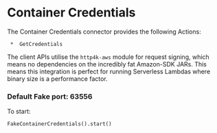# Container Credentials

The Container Credentials connector provides the following Actions:

     *  GetCredentials

The client APIs utilise the `http4k-aws` module for request signing, which means no dependencies on the incredibly fat
Amazon-SDK JARs. This means this integration is perfect for running Serverless Lambdas where binary size is a
performance factor.

### Default Fake port: 63556

To start:

```
FakeContainerCredentials().start()
```
